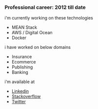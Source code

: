 ### Professional career: 2012 till date

i'm currently working on these technologies
- MEAN Stack
- AWS / Digital Ocean
- Docker

i have worked on below domains
- Insurance
- Ecommerce
- Publishing
- Banking


i'm available at
- [Linkedin](https://www.linkedin.com/in/divine6/)
- [Stackoverflow](https://stackoverflow.com/users/3673073/divine)
- [Twitter](https://twitter.com/divine_rw)

<!--
Here are some ideas to get you started:

- 🔭 I’m currently working on ...
- 🌱 I’m currently learning ...
- 👯 I’m looking to collaborate on ...
- 🤔 I’m looking for help with ...
- 💬 Ask me about ...
- 📫 How to reach me: ...
- 😄 Pronouns: ...
- ⚡ Fun fact: ...
-->
